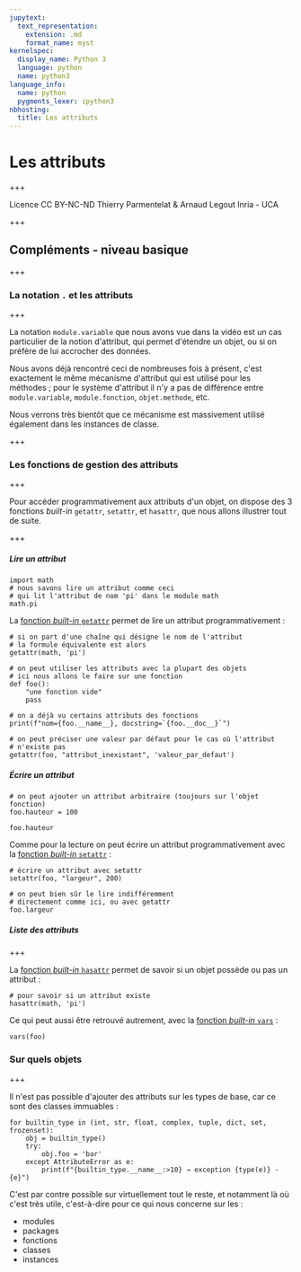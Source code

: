 ```yaml
---
jupytext:
  text_representation:
    extension: .md
    format_name: myst
kernelspec:
  display_name: Python 3
  language: python
  name: python3
language_info:
  name: python
  pygments_lexer: ipython3
nbhosting:
  title: Les attributs
---
```


# Les attributs

+++

<div class="licence">
<span>Licence CC BY-NC-ND</span>
<span>Thierry Parmentelat &amp; Arnaud Legout</span>
<span>Inria - UCA</span>
</div>

+++

## Compléments - niveau basique

+++

### La notation `.` et les attributs

+++

La notation `module.variable` que nous avons vue dans la vidéo est un cas particulier de la notion d'attribut, qui permet d'étendre un objet, ou si on préfère de lui accrocher des données.

Nous avons déjà rencontré ceci de nombreuses fois à présent, c'est exactement le même mécanisme d'attribut qui est utilisé pour les méthodes ; pour le système d'attribut il n'y a pas de différence entre `module.variable`, `module.fonction`, `objet.methode`, etc.

Nous verrons très bientôt que ce mécanisme est massivement utilisé également dans les instances de classe.

+++

### Les fonctions de gestion des attributs

+++

Pour accéder programmativement aux attributs d'un objet, on dispose des 3 fonctions *built-in* `getattr`, `setattr`, et `hasattr`, que nous allons illustrer tout de suite.

+++

##### Lire un attribut

```{code-cell} ipython3
import math
# nous savons lire un attribut comme ceci 
# qui lit l'attribut de nom 'pi' dans le module math
math.pi
```

La [fonction *built-in* `getattr`](https://docs.python.org/3/library/functions.html#getattr) permet de lire un attribut programmativement :

```{code-cell} ipython3
# si on part d'une chaîne qui désigne le nom de l'attribut
# la formule équivalente est alors
getattr(math, 'pi')
```

```{code-cell} ipython3
# on peut utiliser les attributs avec la plupart des objets
# ici nous allons le faire sur une fonction
def foo(): 
    "une fonction vide"
    pass

# on a déjà vu certains attributs des fonctions
print(f"nom={foo.__name__}, docstring=`{foo.__doc__}`")
```

```{code-cell} ipython3
# on peut préciser une valeur par défaut pour le cas où l'attribut
# n'existe pas
getattr(foo, "attribut_inexistant", 'valeur_par_defaut')
```

##### Écrire un attribut

```{code-cell} ipython3
# on peut ajouter un attribut arbitraire (toujours sur l'objet fonction)
foo.hauteur = 100

foo.hauteur
```

Comme pour la lecture on peut écrire un attribut programmativement avec la [fonction *built-in* `setattr`](https://docs.python.org/3/library/functions.html#setattr) :

```{code-cell} ipython3
# écrire un attribut avec setattr
setattr(foo, "largeur", 200)

# on peut bien sûr le lire indifféremment
# directement comme ici, ou avec getattr
foo.largeur
```

##### Liste des attributs

+++

La [fonction *built-in* `hasattr`](https://docs.python.org/3/library/functions.html#hasattr) permet de savoir si un objet possède ou pas un attribut :

```{code-cell} ipython3
# pour savoir si un attribut existe
hasattr(math, 'pi')
```

Ce qui peut aussi être retrouvé autrement, avec la [fonction *built-in* `vars`](https://docs.python.org/3/library/functions.html#vars) :

```{code-cell} ipython3
vars(foo)
```

### Sur quels objets

+++

Il n'est pas possible d'ajouter des attributs sur les types de base, car ce sont des classes immuables :

```{code-cell} ipython3
for builtin_type in (int, str, float, complex, tuple, dict, set, frozenset):
    obj = builtin_type()
    try: 
        obj.foo = 'bar'
    except AttributeError as e: 
        print(f"{builtin_type.__name__:>10} → exception {type(e)} - {e}")
```

C'est par contre possible sur virtuellement tout le reste, et notamment là où c'est très utile, c'est-à-dire pour ce qui nous concerne sur les :

 * modules
 * packages
 * fonctions
 * classes
 * instances
